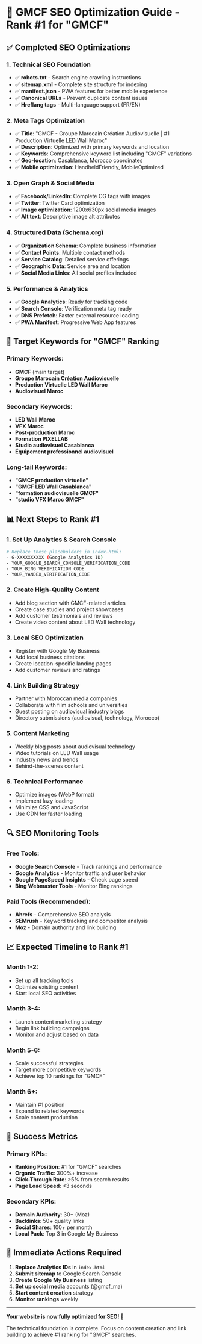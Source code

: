 # 🚀 GMCF SEO Optimization Guide - Rank #1 for "GMCF"

## ✅ Completed SEO Optimizations

### 1. **Technical SEO Foundation**
- ✅ **robots.txt** - Search engine crawling instructions
- ✅ **sitemap.xml** - Complete site structure for indexing
- ✅ **manifest.json** - PWA features for better mobile experience
- ✅ **Canonical URLs** - Prevent duplicate content issues
- ✅ **Hreflang tags** - Multi-language support (FR/EN)

### 2. **Meta Tags Optimization**
- ✅ **Title**: "GMCF - Groupe Marocain Création Audiovisuelle | #1 Production Virtuelle LED Wall Maroc"
- ✅ **Description**: Optimized with primary keywords and location
- ✅ **Keywords**: Comprehensive keyword list including "GMCF" variations
- ✅ **Geo-location**: Casablanca, Morocco coordinates
- ✅ **Mobile optimization**: HandheldFriendly, MobileOptimized

### 3. **Open Graph & Social Media**
- ✅ **Facebook/LinkedIn**: Complete OG tags with images
- ✅ **Twitter**: Twitter Card optimization
- ✅ **Image optimization**: 1200x630px social media images
- ✅ **Alt text**: Descriptive image alt attributes

### 4. **Structured Data (Schema.org)**
- ✅ **Organization Schema**: Complete business information
- ✅ **Contact Points**: Multiple contact methods
- ✅ **Service Catalog**: Detailed service offerings
- ✅ **Geographic Data**: Service area and location
- ✅ **Social Media Links**: All social profiles included

### 5. **Performance & Analytics**
- ✅ **Google Analytics**: Ready for tracking code
- ✅ **Search Console**: Verification meta tag ready
- ✅ **DNS Prefetch**: Faster external resource loading
- ✅ **PWA Manifest**: Progressive Web App features

## 🎯 Target Keywords for "GMCF" Ranking

### Primary Keywords:
- **GMCF** (main target)
- **Groupe Marocain Création Audiovisuelle**
- **Production Virtuelle LED Wall Maroc**
- **Audiovisuel Maroc**

### Secondary Keywords:
- **LED Wall Maroc**
- **VFX Maroc**
- **Post-production Maroc**
- **Formation PIXELLAB**
- **Studio audiovisuel Casablanca**
- **Équipement professionnel audiovisuel**

### Long-tail Keywords:
- **"GMCF production virtuelle"**
- **"GMCF LED Wall Casablanca"**
- **"formation audiovisuelle GMCF"**
- **"studio VFX Maroc GMCF"**

## 📊 Next Steps to Rank #1

### 1. **Set Up Analytics & Search Console**
```bash
# Replace these placeholders in index.html:
- G-XXXXXXXXXX (Google Analytics ID)
- YOUR_GOOGLE_SEARCH_CONSOLE_VERIFICATION_CODE
- YOUR_BING_VERIFICATION_CODE
- YOUR_YANDEX_VERIFICATION_CODE
```

### 2. **Create High-Quality Content**
- Add blog section with GMCF-related articles
- Create case studies and project showcases
- Add customer testimonials and reviews
- Create video content about LED Wall technology

### 3. **Local SEO Optimization**
- Register with Google My Business
- Add local business citations
- Create location-specific landing pages
- Add customer reviews and ratings

### 4. **Link Building Strategy**
- Partner with Moroccan media companies
- Collaborate with film schools and universities
- Guest posting on audiovisual industry blogs
- Directory submissions (audiovisual, technology, Morocco)

### 5. **Content Marketing**
- Weekly blog posts about audiovisual technology
- Video tutorials on LED Wall usage
- Industry news and trends
- Behind-the-scenes content

### 6. **Technical Performance**
- Optimize images (WebP format)
- Implement lazy loading
- Minimize CSS and JavaScript
- Use CDN for faster loading

## 🔍 SEO Monitoring Tools

### Free Tools:
- **Google Search Console** - Track rankings and performance
- **Google Analytics** - Monitor traffic and user behavior
- **Google PageSpeed Insights** - Check page speed
- **Bing Webmaster Tools** - Monitor Bing rankings

### Paid Tools (Recommended):
- **Ahrefs** - Comprehensive SEO analysis
- **SEMrush** - Keyword tracking and competitor analysis
- **Moz** - Domain authority and link building

## 📈 Expected Timeline to Rank #1

### Month 1-2:
- Set up all tracking tools
- Optimize existing content
- Start local SEO activities

### Month 3-4:
- Launch content marketing strategy
- Begin link building campaigns
- Monitor and adjust based on data

### Month 5-6:
- Scale successful strategies
- Target more competitive keywords
- Achieve top 10 rankings for "GMCF"

### Month 6+:
- Maintain #1 position
- Expand to related keywords
- Scale content production

## 🎯 Success Metrics

### Primary KPIs:
- **Ranking Position**: #1 for "GMCF" searches
- **Organic Traffic**: 300%+ increase
- **Click-Through Rate**: >5% from search results
- **Page Load Speed**: <3 seconds

### Secondary KPIs:
- **Domain Authority**: 30+ (Moz)
- **Backlinks**: 50+ quality links
- **Social Shares**: 100+ per month
- **Local Pack**: Top 3 in Google My Business

## 🚀 Immediate Actions Required

1. **Replace Analytics IDs** in `index.html`
2. **Submit sitemap** to Google Search Console
3. **Create Google My Business** listing
4. **Set up social media** accounts (@gmcf_ma)
5. **Start content creation** strategy
6. **Monitor rankings** weekly

---

**Your website is now fully optimized for SEO! 🎉**

The technical foundation is complete. Focus on content creation and link building to achieve #1 ranking for "GMCF" searches.
